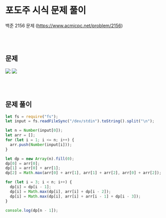 # 포도주 시식 문제 풀이

백준 2156 문제
(https://www.acmicpc.net/problem/2156)

<br/>
<br/>

## 문제

<a href="#"><img src="https://github.com/eunbaming/TIL_JS-CodingTest/assets/110072947/f3d09095-06e2-4a2e-b83e-da47f518491d"/></a>
<a href="#"><img src="https://github.com/eunbaming/TIL_JS-CodingTest/assets/110072947/e6c5aa7a-fc92-4070-a73e-f0be82de0841"/></a>

<br/>
<br/>

## 문제 풀이

```javascript
let fs = require("fs");
let input = fs.readFileSync("/dev/stdin").toString().split("\n");

let n = Number(input[0]);
let arr = [];
for (let i = 1; i <= n; i++) {
  arr.push(Number(input[i]));
}

let dp = new Array(n).fill(0);
dp[0] = arr[0];
dp[1] = arr[0] + arr[1];
dp[2] = Math.max(arr[0] + arr[1], arr[1] + arr[2], arr[0] + arr[2]);

for (let i = 3; i < n; i++) {
  dp[i] = dp[i - 1];
  dp[i] = Math.max(dp[i], arr[i] + dp[i - 2]);
  dp[i] = Math.max(dp[i], arr[i] + arr[i - 1] + dp[i - 3]);
}

console.log(dp[n - 1]);
```
